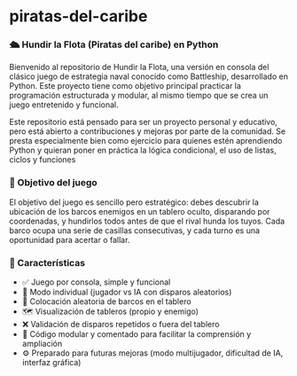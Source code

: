 # piratas-del-caribe

### 🛳️ Hundir la Flota (Piratas del caribe) en Python

Bienvenido al repositorio de Hundir la Flota, una versión en consola del clásico juego de estrategia naval conocido como Battleship, desarrollado en Python. Este proyecto tiene como objetivo principal practicar la programación estructurada y modular, al mismo tiempo que se crea un juego entretenido y funcional.

Este repositorio está pensado para ser un proyecto personal y educativo, pero está abierto a contribuciones y mejoras por parte de la comunidad. Se presta especialmente bien como ejercicio para quienes estén aprendiendo Python y quieran poner en práctica la lógica condicional, el uso de listas, ciclos y funciones


### 🎯 Objetivo del juego

El objetivo del juego es sencillo pero estratégico: debes descubrir la ubicación de los barcos enemigos en un tablero oculto, disparando por coordenadas, y hundirlos todos antes de que el rival hunda los tuyos. Cada barco ocupa una serie de casillas consecutivas, y cada turno es una oportunidad para acertar o fallar.

### 🚀 Características

- ✅ Juego por consola, simple y funcional
- 🤖 Modo individual (jugador vs IA con disparos aleatorios)
- 📐 Colocación aleatoria de barcos en el tablero
- 🗺️ Visualización de tableros (propio y enemigo)
- ❌ Validación de disparos repetidos o fuera del tablero
- 🧠 Código modular y comentado para facilitar la comprensión y ampliación
- ⚙️ Preparado para futuras mejoras (modo multijugador, dificultad de IA, interfaz gráfica)



